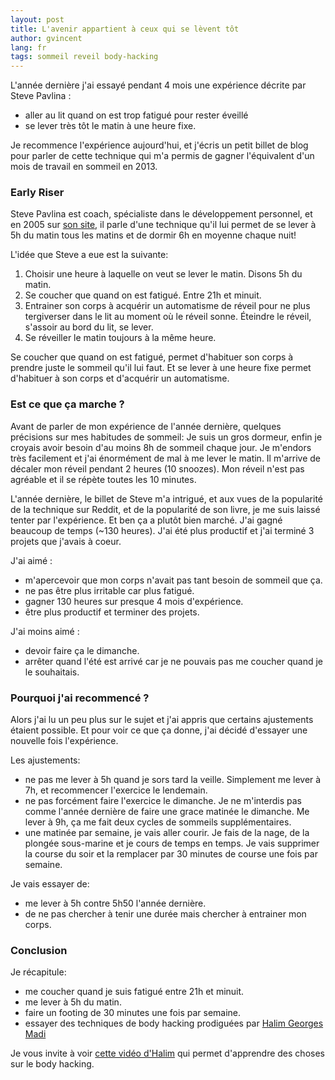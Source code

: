 ```yaml
---
layout: post
title: L'avenir appartient à ceux qui se lèvent tôt
author: gvincent
lang: fr
tags: sommeil reveil body-hacking
---
```

L'année dernière j'ai essayé pendant 4 mois une expérience décrite par Steve Pavlina :

  * aller au lit quand on est trop fatigué pour rester éveillé
  * se lever très tôt le matin à une heure fixe.

Je recommence l'expérience aujourd'hui, et j'écris un petit billet de blog pour parler de cette technique
qui m'a permis de gagner l'équivalent d'un mois de travail en sommeil en 2013.
<!--more-->

### Early Riser
Steve Pavlina est coach, spécialiste dans le développement personnel, et en 2005 sur
[son site](http://www.stevepavlina.com/blog/2005/05/how-to-become-an-early-riser/),
il parle d'une technique qu'il lui permet de se lever à 5h du matin tous les matins et de dormir 6h en moyenne
chaque nuit!

L'idée que Steve a eue est la suivante:

  1. Choisir une heure à laquelle on veut se lever le matin. Disons 5h du matin.
  2. Se coucher que quand on est fatigué. Entre 21h et minuit.
  3. Entrainer son corps à acquérir un automatisme de réveil pour ne plus tergiverser dans le lit au moment
  où le réveil sonne. Éteindre le réveil, s'assoir au bord du lit, se lever.
  4. Se réveiller le matin toujours à la même heure.

Se coucher que quand on est fatigué, permet d'habituer son corps à prendre juste le sommeil qu'il lui faut.
Et se lever à une heure fixe permet d'habituer à son corps et d'acquérir un automatisme.



### Est ce que ça marche ?
Avant de parler de mon expérience de l'année dernière, quelques précisions sur mes habitudes de sommeil:
Je suis un gros dormeur, enfin je croyais avoir besoin d'au moins 8h de sommeil chaque jour. Je m'endors très
facilement et j'ai énormément de mal à me lever le matin. Il m'arrive de décaler mon réveil pendant 2 heures
(10 snoozes). Mon réveil n'est pas agréable et il se répète toutes les 10 minutes.

L'année dernière, le billet de Steve m'a intrigué, et aux vues de la popularité de la technique sur Reddit,
et de la popularité de son livre, je me suis laissé tenter par l'expérience.
Et ben ça a plutôt bien marché. J'ai gagné beaucoup de temps (~130 heures). J'ai été plus productif et
j'ai terminé 3 projets que j'avais à coeur.

J'ai aimé :

  * m'apercevoir que mon corps n'avait pas tant besoin de sommeil que ça.
  * ne pas être plus irritable car plus fatigué.
  * gagner 130 heures sur presque 4 mois d'expérience.
  * être plus productif et terminer des projets.

J'ai moins aimé :

  * devoir faire ça le dimanche.
  * arrêter quand l'été est arrivé car je ne pouvais pas me coucher quand je le souhaitais.

### Pourquoi j'ai recommencé ?
Alors j'ai lu un peu plus sur le sujet et j'ai appris que certains ajustements étaient possible. Et pour voir
ce que ça donne, j'ai décidé d'essayer une nouvelle fois l'expérience.

Les ajustements:

  * ne pas me lever à 5h quand je sors tard la veille. Simplement me lever à 7h, et recommencer l'exercice le
  lendemain.
  * ne pas forcément faire l'exercice le dimanche. Je ne m'interdis pas comme l'année dernière de faire une grace
  matinée le dimanche. Me lever à 9h, ça me fait deux cycles de sommeils supplémentaires.
  * une matinée par semaine, je vais aller courir. Je fais de la nage, de la plongée sous-marine et je cours
  de temps en temps. Je vais supprimer la course du soir et la remplacer par 30 minutes de course une fois par
  semaine.


Je vais essayer de:

  * me lever à 5h contre 5h50 l'année dernière.
  * de ne pas chercher à tenir une durée mais chercher à entrainer mon corps.

### Conclusion
Je récapitule:

  * me coucher quand je suis fatigué entre 21h et minuit.
  * me lever à 5h du matin.
  * faire un footing de 30 minutes une fois par semaine.
  * essayer des techniques de body hacking prodiguées par [Halim Georges Madi](https://twitter.com/madihg)

Je vous invite à voir [cette vidéo d'Halim](https://www.youtube.com/watch?v=OPrnQqlND_o) qui permet d'apprendre
des choses sur le body hacking.